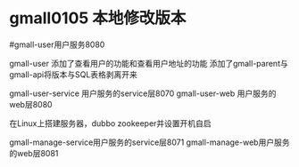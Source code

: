 # gmall0105 本地修改版本

#gmall-user用户服务8080 

gmall-user 添加了查看用户的功能和查看用户地址的功能
添加了gmall-parent与gmall-api将版本与SQL表格剥离开来

gmall-user-service 用户服务的service层8070
gmall-user-web 用户服务的web层8080

在Linux上搭建服务器，dubbo zookeeper并设置开机自启

gmall-manage-service用户服务的service层8071
gmall-manage-web用户服务的web层8081